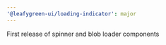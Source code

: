 ```yaml
---
'@leafygreen-ui/loading-indicator': major
---
```


First release of spinner and blob loader components
